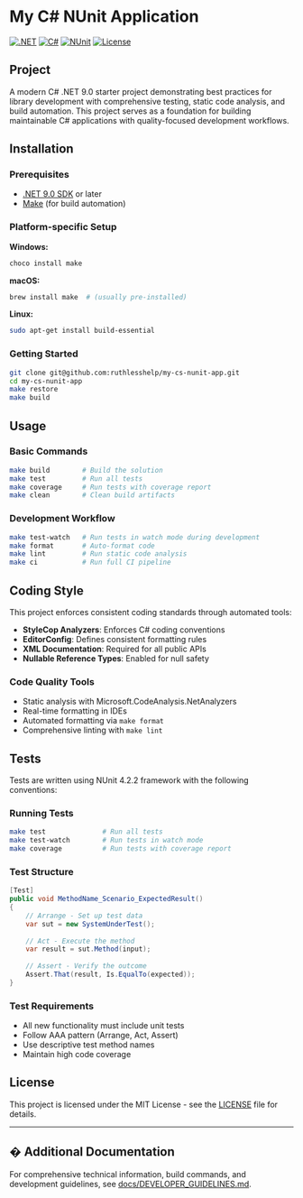 # My C# NUnit Application

[![.NET](https://img.shields.io/badge/.NET-9.0-blue.svg)](https://dotnet.microsoft.com/download/dotnet/9.0)
[![C#](https://img.shields.io/badge/C%23-latest-blue.svg)](https://docs.microsoft.com/en-us/dotnet/csharp/)
[![NUnit](https://img.shields.io/badge/NUnit-4.2.2-green.svg)](https://nunit.org/)
[![License](https://img.shields.io/badge/license-MIT-blue.svg)](LICENSE)

## Project

A modern C# .NET 9.0 starter project demonstrating best practices for library development with comprehensive testing, static code analysis, and build automation. This project serves as a foundation for building maintainable C# applications with quality-focused development workflows.

## Installation

### Prerequisites
- [.NET 9.0 SDK](https://dotnet.microsoft.com/download/dotnet/9.0) or later
- [Make](https://www.gnu.org/software/make/) (for build automation)

### Platform-specific Setup

**Windows:**
```powershell
choco install make
```

**macOS:**
```bash
brew install make  # (usually pre-installed)
```

**Linux:**
```bash
sudo apt-get install build-essential
```

### Getting Started
```bash
git clone git@github.com:ruthlesshelp/my-cs-nunit-app.git
cd my-cs-nunit-app
make restore
make build
```

## Usage

### Basic Commands
```bash
make build        # Build the solution
make test         # Run all tests
make coverage     # Run tests with coverage report
make clean        # Clean build artifacts
```

### Development Workflow
```bash
make test-watch   # Run tests in watch mode during development
make format       # Auto-format code
make lint         # Run static code analysis
make ci           # Run full CI pipeline
```
## Coding Style

This project enforces consistent coding standards through automated tools:

- **StyleCop Analyzers**: Enforces C# coding conventions
- **EditorConfig**: Defines consistent formatting rules
- **XML Documentation**: Required for all public APIs
- **Nullable Reference Types**: Enabled for null safety

### Code Quality Tools
- Static analysis with Microsoft.CodeAnalysis.NetAnalyzers
- Real-time formatting in IDEs
- Automated formatting via `make format`
- Comprehensive linting with `make lint`

## Tests

Tests are written using NUnit 4.2.2 framework with the following conventions:

### Running Tests
```bash
make test              # Run all tests
make test-watch        # Run tests in watch mode
make coverage          # Run tests with coverage report
```

### Test Structure
```csharp
[Test]
public void MethodName_Scenario_ExpectedResult()
{
    // Arrange - Set up test data
    var sut = new SystemUnderTest();
    
    // Act - Execute the method
    var result = sut.Method(input);
    
    // Assert - Verify the outcome
    Assert.That(result, Is.EqualTo(expected));
}
```

### Test Requirements
- All new functionality must include unit tests
- Follow AAA pattern (Arrange, Act, Assert)
- Use descriptive test method names
- Maintain high code coverage

## License

This project is licensed under the MIT License - see the [LICENSE](LICENSE) file for details.

---

## � Additional Documentation

For comprehensive technical information, build commands, and development guidelines, see [docs/DEVELOPER_GUIDELINES.md](docs/DEVELOPER_GUIDELINES.md).
